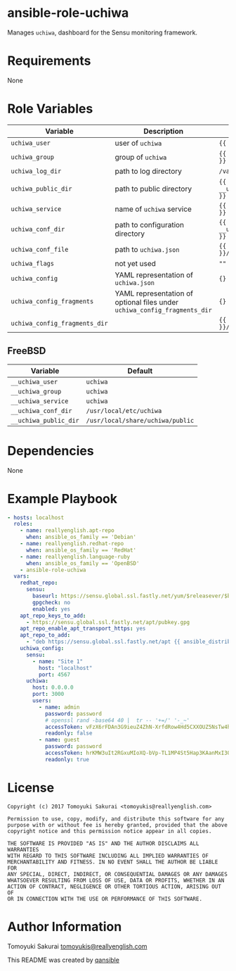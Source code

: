 # ansible-role-uchiwa

Manages `uchiwa`, dashboard for the Sensu monitoring framework.

# Requirements

None

# Role Variables

| Variable | Description | Default |
|----------|-------------|---------|
| `uchiwa_user` | user of `uchiwa` | `{{ __uchiwa_user }}` |
| `uchiwa_group` | group of `uchiwa` | `{{ __uchiwa_group }}` |
| `uchiwa_log_dir` | path to log directory | `/var/log/uchiwa` |
| `uchiwa_public_dir` | path to public directory | `{{ __uchiwa_public_dir }}` |
| `uchiwa_service` | name of `uchiwa` service | `{{ __uchiwa_service }}` |
| `uchiwa_conf_dir` | path to configuration directory | `{{ __uchiwa_conf_dir }}` |
| `uchiwa_conf_file` | path to `uchiwa.json` | `{{ uchiwa_conf_dir }}/uchiwa.json` |
| `uchiwa_flags` | not yet used | `""` |
| `uchiwa_config` | YAML representation of `uchiwa.json` | `{}` |
| `uchiwa_config_fragments` | YAML representation of optional files under `uchiwa_config_fragments_dir` | `{}` |
| `uchiwa_config_fragments_dir` | | `{{ uchiwa_conf_dir }}/dashboard.d` |


## FreeBSD

| Variable | Default |
|----------|---------|
| `__uchiwa_user` | `uchiwa` |
| `__uchiwa_group` | `uchiwa` |
| `__uchiwa_service` | `uchiwa` |
| `__uchiwa_conf_dir` | `/usr/local/etc/uchiwa` |
| `__uchiwa_public_dir` | `/usr/local/share/uchiwa/public` |

# Dependencies

None

# Example Playbook

```yaml
- hosts: localhost
  roles:
    - name: reallyenglish.apt-repo
      when: ansible_os_family == 'Debian'
    - name: reallyenglish.redhat-repo
      when: ansible_os_family == 'RedHat'
    - name: reallyenglish.language-ruby
      when: ansible_os_family == 'OpenBSD'
    - ansible-role-uchiwa
  vars:
    redhat_repo:
      sensu:
        baseurl: https://sensu.global.ssl.fastly.net/yum/$releasever/$basearch
        gpgcheck: no
        enabled: yes
    apt_repo_keys_to_add:
      - https://sensu.global.ssl.fastly.net/apt/pubkey.gpg
    apt_repo_enable_apt_transport_https: yes
    apt_repo_to_add:
      - "deb https://sensu.global.ssl.fastly.net/apt {{ ansible_distribution_release }} main"
    uchiwa_config:
      sensu:
        - name: "Site 1"
          host: "localhost"
          port: 4567
      uchiwa:
        host: 0.0.0.0
        port: 3000
        users:
          - name: admin
            password: password
            # openssl rand -base64 40 |  tr -- '+=/' '-_~'
            accessToken: vFzX6rFDAn3G9ieuZ4ZhN-XrfdRow4Hd5CXXOUZ5NsTw4h3k3l4jAw__
            readonly: false
          - name: guest
            password: password
            accessToken: hrKMW3uIt2RGxuMIoXQ-bVp-TL1MP4St5Hap3KAanMxI3OovFV48ww__
            readonly: true
```

# License

```
Copyright (c) 2017 Tomoyuki Sakurai <tomoyukis@reallyenglish.com>

Permission to use, copy, modify, and distribute this software for any
purpose with or without fee is hereby granted, provided that the above
copyright notice and this permission notice appear in all copies.

THE SOFTWARE IS PROVIDED "AS IS" AND THE AUTHOR DISCLAIMS ALL WARRANTIES
WITH REGARD TO THIS SOFTWARE INCLUDING ALL IMPLIED WARRANTIES OF
MERCHANTABILITY AND FITNESS. IN NO EVENT SHALL THE AUTHOR BE LIABLE FOR
ANY SPECIAL, DIRECT, INDIRECT, OR CONSEQUENTIAL DAMAGES OR ANY DAMAGES
WHATSOEVER RESULTING FROM LOSS OF USE, DATA OR PROFITS, WHETHER IN AN
ACTION OF CONTRACT, NEGLIGENCE OR OTHER TORTIOUS ACTION, ARISING OUT OF
OR IN CONNECTION WITH THE USE OR PERFORMANCE OF THIS SOFTWARE.
```

# Author Information

Tomoyuki Sakurai <tomoyukis@reallyenglish.com>

This README was created by [qansible](https://github.com/trombik/qansible)
